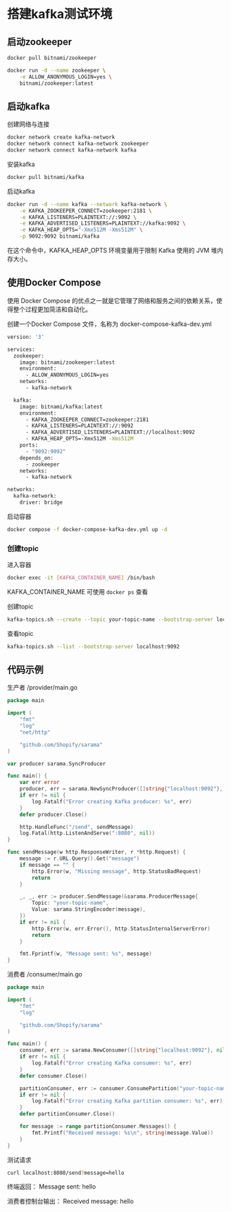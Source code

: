 # 搭建kafka测试环境

## 启动zookeeper

```bash
docker pull bitnami/zookeeper
```

```bash
docker run -d --name zookeeper \
    -e ALLOW_ANONYMOUS_LOGIN=yes \
    bitnami/zookeeper:latest
```

## 启动kafka

创建网络与连接

```bash
docker network create kafka-network
docker network connect kafka-network zookeeper
docker network connect kafka-network kafka
```

安装kafka

```bash
docker pull bitnami/kafka
```

启动kafka

```bash
docker run -d --name kafka --network kafka-network \
    -e KAFKA_ZOOKEEPER_CONNECT=zookeeper:2181 \
    -e KAFKA_LISTENERS=PLAINTEXT://:9092 \
    -e KAFKA_ADVERTISED_LISTENERS=PLAINTEXT://kafka:9092 \
    -e KAFKA_HEAP_OPTS="-Xmx512M -Xms512M" \
    -p 9092:9092 bitnami/kafka
```

在这个命令中，KAFKA_HEAP_OPTS 环境变量用于限制 Kafka 使用的 JVM 堆内存大小。

## 使用Docker Compose

使用 Docker Compose 的优点之一就是它管理了网络和服务之间的依赖关系，使得整个过程更加简洁和自动化。

创建一个Docker Compose 文件，名称为 docker-compose-kafka-dev.yml

```bash
version: '3'

services:
  zookeeper:
    image: bitnami/zookeeper:latest
    environment:
      - ALLOW_ANONYMOUS_LOGIN=yes
    networks:
      - kafka-network

  kafka:
    image: bitnami/kafka:latest
    environment:
      - KAFKA_ZOOKEEPER_CONNECT=zookeeper:2181
      - KAFKA_LISTENERS=PLAINTEXT://:9092
      - KAFKA_ADVERTISED_LISTENERS=PLAINTEXT://localhost:9092
      - KAFKA_HEAP_OPTS=-Xmx512M -Xms512M
    ports:
      - "9092:9092"
    depends_on:
      - zookeeper
    networks:
      - kafka-network

networks:
  kafka-network:
    driver: bridge

```

启动容器

```bash
docker compose -f docker-compose-kafka-dev.yml up -d
```

### 创建topic

进入容器

```bash
docker exec -it [KAFKA_CONTAINER_NAME] /bin/bash
```

KAFKA_CONTAINER_NAME 可使用 `docker ps` 查看

创建topic

```bash
kafka-topics.sh --create --topic your-topic-name --bootstrap-server localhost:9092 --partitions 1 --replication-factor 1
```

查看topic

```bash
kafka-topics.sh --list --bootstrap-server localhost:9092
```

## 代码示例

生产者
/provider/main.go

```go
package main

import (
	"fmt"
	"log"
	"net/http"

	"github.com/Shopify/sarama"
)

var producer sarama.SyncProducer

func main() {
	var err error
	producer, err = sarama.NewSyncProducer([]string{"localhost:9092"}, nil)
	if err != nil {
		log.Fatalf("Error creating Kafka producer: %s", err)
	}
	defer producer.Close()

	http.HandleFunc("/send", sendMessage)
	log.Fatal(http.ListenAndServe(":8080", nil))
}

func sendMessage(w http.ResponseWriter, r *http.Request) {
	message := r.URL.Query().Get("message")
	if message == "" {
		http.Error(w, "Missing message", http.StatusBadRequest)
		return
	}

	_, _, err := producer.SendMessage(&sarama.ProducerMessage{
		Topic: "your-topic-name",
		Value: sarama.StringEncoder(message),
	})
	if err != nil {
		http.Error(w, err.Error(), http.StatusInternalServerError)
		return
	}

	fmt.Fprintf(w, "Message sent: %s", message)
}
```

消费者
/consumer/main.go

```go
package main

import (
	"fmt"
	"log"

	"github.com/Shopify/sarama"
)

func main() {
	consumer, err := sarama.NewConsumer([]string{"localhost:9092"}, nil)
	if err != nil {
		log.Fatalf("Error creating Kafka consumer: %s", err)
	}
	defer consumer.Close()

	partitionConsumer, err := consumer.ConsumePartition("your-topic-name", 0, sarama.OffsetNewest)
	if err != nil {
		log.Fatalf("Error creating Kafka partition consumer: %s", err)
	}
	defer partitionConsumer.Close()

	for message := range partitionConsumer.Messages() {
		fmt.Printf("Received message: %s\n", string(message.Value))
	}
}

```

测试请求

```bash
curl localhost:8080/send?message=hello
```

终端返回： Message sent: hello

消费者控制台输出： Received message: hello
